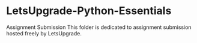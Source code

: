# LetsUpgrade-Python-Essentials
Assignment Submission
This folder is dedicated to assignment submission hosted freely by LetsUpgrade.
